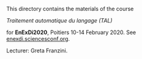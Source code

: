 
This directory contains the materials of the course

*Traitement automatique du langage (TAL)*

for **EnExDi2020**, Poitiers 10-14 February 2020. See [enexdi.sciencesconf.org](https://enexdi.sciencesconf.org).

Lecturer: Greta Franzini.

